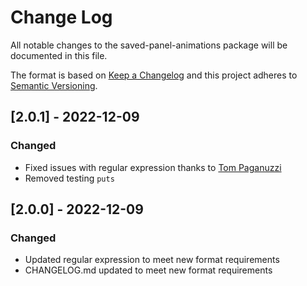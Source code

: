 # Change Log
All notable changes to the saved-panel-animations package will be documented in this file.

The format is based on [Keep a Changelog](http://keepachangelog.com/en/1.0.0/)
and this project adheres to [Semantic Versioning](http://semver.org/spec/v2.0.0.html).

## [2.0.1] - 2022-12-09

### Changed
- Fixed issues with regular expression thanks to [Tom Paganuzzi](https://github.com/Swyfte)
- Removed testing `puts`


## [2.0.0] - 2022-12-09

### Changed
- Updated regular expression to meet new format requirements
- CHANGELOG.md updated to meet new format requirements



